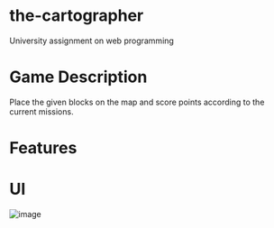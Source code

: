 # the-cartographer
University assignment on web programming

# Game Description
Place the given blocks on the map and score points according to the current missions.

# Features

# UI

![image](https://github.com/orkaagi/the-cartographer/assets/64084725/e3bc6376-a171-4d02-bb7b-9f1306f94b3e)

